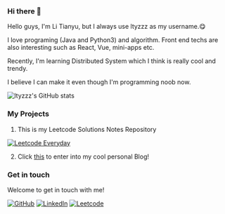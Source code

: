 ### Hi there 👋

Hello guys, I'm Li Tianyu, but I always use ltyzzz as my username.😋

I love programing (Java and Python3) and algorithm. Front end techs are also interesting such as React, Vue, mini-apps etc.

Recently, I'm learning Distributed System which I think is really cool and trendy.

I believe I can make it even though I'm programming noob now. 

![ltyzzz's GitHub stats](https://github-readme-stats.vercel.app/api?username=ltyzzzxxx&show_icons=true&theme=tokyonight)

### My Projects

1. This is my Leetcode Solutions Notes Repository

[![Leetcode Everyday](https://github-readme-stats.vercel.app/api/pin?username=ltyzzzxxx&repo=Leetcode-Everyday&theme=radical)](https://github.com/ltyzzzxxx/Leetcode-Everyday)

2. Click [this](https://ltyzzzxxx.github.io/) to enter into my cool personal Blog!

### Get in touch

Welcome to get in touch with me!

[![GitHub](https://img.shields.io/badge/GitHub-grey?logo=github)](https://github.com/ltyzzzxxx)
[![LinkedIn](https://img.shields.io/badge/LinkedIn-blue?logo=linkedin)](https://www.linkedin.com/in/tianyu-li-7068b8248/)
[![Leetcode](https://img.shields.io/badge/Leetcode-yellow?logo=leetcode)](https://leetcode.cn/u/ltyzzz/)
